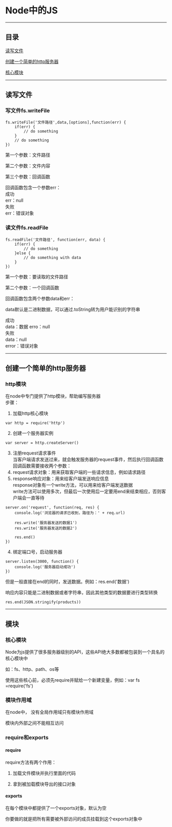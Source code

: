 # Node中的JS

---

## 目录

[读写文件](#jump1)

[创建一个简单的http服务器](#jump2)

[核心模块](#jump3)

---	

<span id="jump1"></span>

## 读写文件

### 写文件fs.writeFile

```
fs.writeFile('文件路径',data,[options],function(err) {
	if(err) {
		// do something
	}
	// do something
})
```

第一个参数：文件路径

第二个参数：文件内容

第三个参数：回调函数

回调函数包含一个参数err：	
成功	
err：null	
失败	
err：错误对象

### 读文件fs.readFile

```
fs.readFile('文件路径', function(err, data) {
	if(err) {
		// do something
	}else {
		// do something with data
	}
})
```

第一个参数：要读取的文件路径

第二个参数：一个回调函数

回调函数包含两个参数data和err：

data默认是二进制数据，可以通过.toString转为用户能识别的字符串

成功	
data：数据	
erro：null	
失败	
data：null	
error：错误对象	

---	

<span id="jump2"></span>

## 创建一个简单的http服务器	
### http模块	
在node中专门提供了http模块，帮助编写服务器	
步骤：	
1. 加载http核心模块	
```
var http = require('http')
```	
2. 创建一个服务器实例	
``` 
var server = http.createServer()
```		
3. 注册request请求事件	
当客户端请求发送过来，就会触发服务器的request事件，然后执行回调函数		
回调函数需要接收两个参数：	
1. request请求对象：用来获取客户端的一些请求信息，例如请求路径	
2. response响应对象：用来给客户端发送响应信息	
response对象有一个write方法，可以用来给客户端发送数据	
write方法可以使用多次，但最后一次使用后一定要用end来结束相应，否则客户端会一直等待

```
server.on('request', function(req, res) {
	console.log('浏览器的请求已收到，路径为：' + req.url)
	
	res.write('服务器发送的数据1')
	res.write('服务器发送的数据2')

	res.end()
})
```		
4. 绑定端口号，启动服务器	
```
server.listen(3000, function() {
	console.log('服务器启动成功')
})
```

但是一般直接在end的同时，发送数据。例如：res.end('数据')

响应内容只能是二进制数据或者字符串，因此其他类型的数据要进行类型转换

```
res.end(JSON.stringify(products))
```

---

<span id="jump3"></span>

## 模块

### 核心模块

Node为js提供了很多服务器级别的API，这些API绝大多数都被包装到一个具名的核心模块中

如：fs、http、path、os等

使用这些核心前，必须先require并赋给一个新建变量，例如：var fs =require('fs')

### 模块作用域

在node中， 没有全局作用域只有模块作用域

模块内外部之间不能相互访问

### require和exports

#### require

require方法有两个作用：

1. 加载文件模块并执行里面的代码

2. 拿到被加载模块导出的接口对象

#### exports

在每个模块中都提供了一个exports对象，默认为空

你要做的就是把所有需要被外部访问的成员挂载到这个exports对象中
